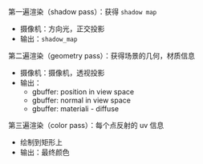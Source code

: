 第一遍渲染（shadow pass）：获得 `shadow map` 

* 摄像机：方向光，正交投影
* 输出：`shadow_map` 



第二遍渲染（geometry pass）：获得场景的几何，材质信息

- 摄像机：摄像机，透视投影
- 输出：
  - gbuffer: position in view space
  - gbuffer: normal in view space
  - gbuffer: materiali - diffuse



第三遍渲染（color pass）：每个点反射的 uv 信息

- 绘制到矩形上
- 输出：最终颜色

